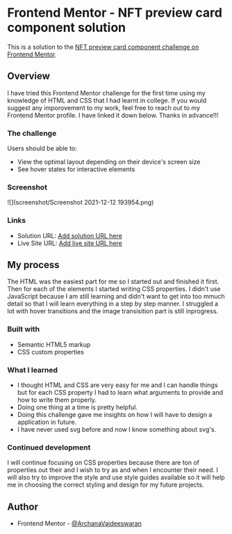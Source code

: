 # Frontend Mentor - NFT preview card component solution

This is a solution to the [NFT preview card component challenge on Frontend Mentor](https://www.frontendmentor.io/challenges/nft-preview-card-component-SbdUL_w0U).


## Overview

I have tried this Frontend Mentor challenge for the first time using my knowledge of HTML and CSS that I had learnt in college. If you would suggest any imporovement to my work, feel free to reach out to my Frontend Mentor profile. I have linked it down below. Thanks in advance!!!

### The challenge

Users should be able to:

- View the optimal layout depending on their device's screen size
- See hover states for interactive elements

### Screenshot

![](screenshot/Screenshot 2021-12-12 193954.png)

### Links

- Solution URL: [Add solution URL here](https://your-solution-url.com)
- Live Site URL: [Add live site URL here](https://your-live-site-url.com)

## My process

The HTML was the easiest part for me so I started out and finished it first. Then for each of the elements I started writing CSS properties. I didn't use JavaScript because I am still learning and didn't want to get into too mmuch detail so that I will learn everything in a step by step manner. I struggled a lot with hover transitions and the image transisition part is still inprogress.

### Built with

- Semantic HTML5 markup
- CSS custom properties

### What I learned

- I thought HTML and CSS are very easy for me and I can handle things but for each CSS property I had to learn what arguments to provide and how to write them properly.
- Doing one thing at a time is pretty helpful.
- Doing this challenge gave me insights on how I will have to design a application in future.
- I have never used svg before and now I know something about svg's.


### Continued development

I will continue focusing on CSS properties because there are ton of properties out their and I wish to try as and when I encounter their need. I will also try to improve the style and use style guides available so it will help me in choosing the correct styling and design for my future projects.

## Author

- Frontend Mentor - [@ArchanaVaideeswaran](https://www.frontendmentor.io/profile/ArchanaVaideeswaran)

